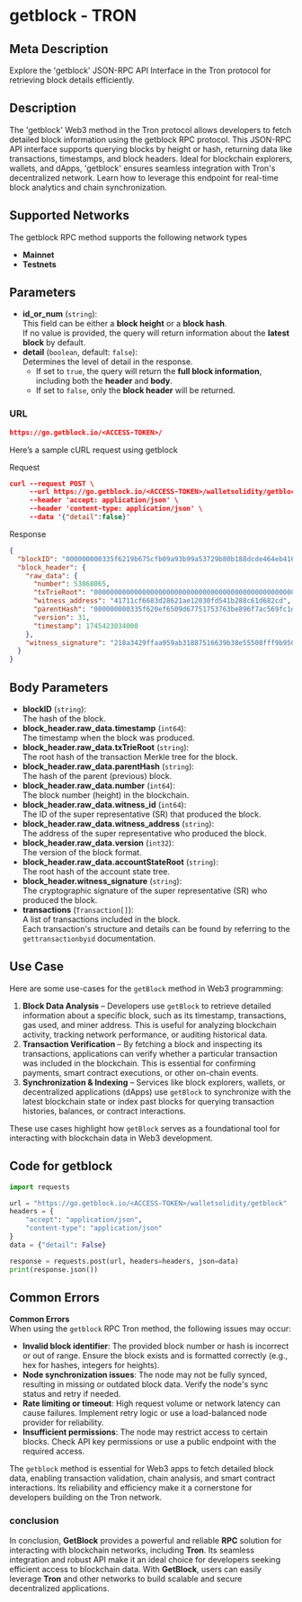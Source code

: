 # getblock - TRON

## Meta Description

Explore the 'getblock' JSON-RPC API Interface in the Tron protocol for retrieving block details efficiently.

## Description

The 'getblock' Web3 method in the Tron protocol allows developers to fetch detailed block information using the getblock RPC protocol. This JSON-RPC API interface supports querying blocks by height or hash, returning data like transactions, timestamps, and block headers. Ideal for blockchain explorers, wallets, and dApps, 'getblock' ensures seamless integration with Tron's decentralized network. Learn how to leverage this endpoint for real-time block analytics and chain synchronization.

## Supported Networks

The getblock RPC method supports the following network types

* **Mainnet**
* **Testnets**

## Parameters

* **id\_or\_num** (`string`):\
  This field can be either a **block height** or a **block hash**.\
  If no value is provided, the query will return information about the **latest block** by default.
* **detail** (`boolean`, default: `false`):\
  Determines the level of detail in the response.
  * If set to `true`, the query will return the **full block information**, including both the **header** and **body**.
  * If set to `false`, only the **block header** will be returned.

### URL

```json
https://go.getblock.io/<ACCESS-TOKEN>/
```

Here’s a sample cURL request using getblock

Request

```json
curl --request POST \
     --url https://go.getblock.io/<ACCESS-TOKEN>/walletsolidity/getblock \
     --header 'accept: application/json' \
     --header 'content-type: application/json' \
     --data '{"detail":false}'
```

Response

```json
{
  "blockID": "000000000335f6219b675cfb09a93b99a53729b80b188dcde464eb41625c3d0c",
  "block_header": {
    "raw_data": {
      "number": 53868065,
      "txTrieRoot": "0000000000000000000000000000000000000000000000000000000000000000",
      "witness_address": "41711cf6683d28621ae12030fd541b288c61d682cd",
      "parentHash": "000000000335f620ef6509d67751753763be896f7ac569fc1d1cfa059cecf619",
      "version": 31,
      "timestamp": 1745423034000
    },
    "witness_signature": "218a3429ffaa959ab31887516639b38e55508fff9b9509d44d151371450962de55812a35f22ed352a799def8cc78bc44271f38e8554d5ffe489e8fdf7a18616900"
  }
}
```

## Body Parameters

* **blockID** (`string`):\
  The hash of the block.
* **block\_header.raw\_data.timestamp** (`int64`):\
  The timestamp when the block was produced.
* **block\_header.raw\_data.txTrieRoot** (`string`):\
  The root hash of the transaction Merkle tree for the block.
* **block\_header.raw\_data.parentHash** (`string`):\
  The hash of the parent (previous) block.
* **block\_header.raw\_data.number** (`int64`):\
  The block number (height) in the blockchain.
* **block\_header.raw\_data.witness\_id** (`int64`):\
  The ID of the super representative (SR) that produced the block.
* **block\_header.raw\_data.witness\_address** (`string`):\
  The address of the super representative who produced the block.
* **block\_header.raw\_data.version** (`int32`):\
  The version of the block format.
* **block\_header.raw\_data.accountStateRoot** (`string`):\
  The root hash of the account state tree.
* **block\_header.witness\_signature** (`string`):\
  The cryptographic signature of the super representative (SR) who produced the block.
* **transactions** (`Transaction[]`):\
  A list of transactions included in the block.\
  Each transaction's structure and details can be found by referring to the `gettransactionbyid` documentation.

## Use Case

Here are some use-cases for the `getBlock` method in Web3 programming:

1. **Block Data Analysis** – Developers use `getBlock` to retrieve detailed information about a specific block, such as its timestamp, transactions, gas used, and miner address. This is useful for analyzing blockchain activity, tracking network performance, or auditing historical data.
2. **Transaction Verification** – By fetching a block and inspecting its transactions, applications can verify whether a particular transaction was included in the blockchain. This is essential for confirming payments, smart contract executions, or other on-chain events.
3. **Synchronization & Indexing** – Services like block explorers, wallets, or decentralized applications (dApps) use `getBlock` to synchronize with the latest blockchain state or index past blocks for querying transaction histories, balances, or contract interactions.

These use cases highlight how `getBlock` serves as a foundational tool for interacting with blockchain data in Web3 development.

## Code for getblock

```python
import requests

url = "https://go.getblock.io/<ACCESS-TOKEN>/walletsolidity/getblock"
headers = {
    "accept": "application/json",
    "content-type": "application/json"
}
data = {"detail": False}

response = requests.post(url, headers=headers, json=data)
print(response.json())
```

## Common Errors

**Common Errors**\
When using the `getblock` RPC Tron method, the following issues may occur:

* **Invalid block identifier**: The provided block number or hash is incorrect or out of range. Ensure the block exists and is formatted correctly (e.g., hex for hashes, integers for heights).
* **Node synchronization issues**: The node may not be fully synced, resulting in missing or outdated block data. Verify the node's sync status and retry if needed.
* **Rate limiting or timeout**: High request volume or network latency can cause failures. Implement retry logic or use a load-balanced node provider for reliability.
* **Insufficient permissions**: The node may restrict access to certain blocks. Check API key permissions or use a public endpoint with the required access.

The `getblock` method is essential for Web3 apps to fetch detailed block data, enabling transaction validation, chain analysis, and smart contract interactions. Its reliability and efficiency make it a cornerstone for developers building on the Tron network.

### conclusion

In conclusion, **GetBlock** provides a powerful and reliable **RPC** solution for interacting with blockchain networks, including **Tron**. Its seamless integration and robust API make it an ideal choice for developers seeking efficient access to blockchain data. With **GetBlock**, users can easily leverage **Tron** and other networks to build scalable and secure decentralized applications.
